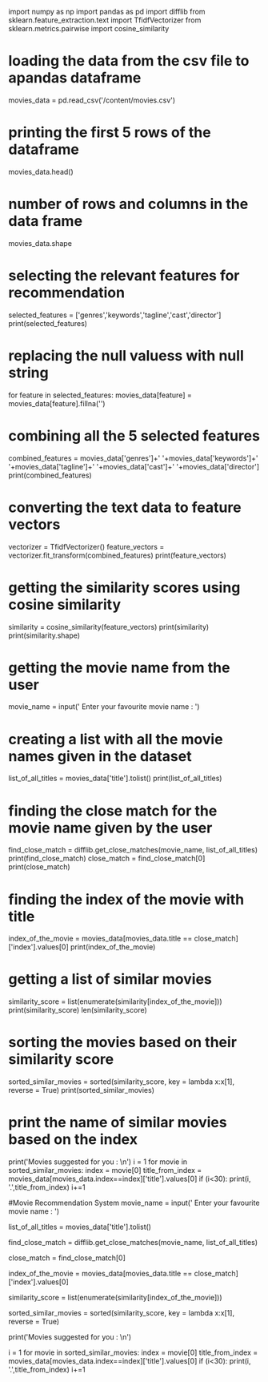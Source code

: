 import numpy as np
import pandas as pd
import difflib
from sklearn.feature_extraction.text import TfidfVectorizer
from sklearn.metrics.pairwise import cosine_similarity

# loading the data from the csv file to apandas dataframe
movies_data = pd.read_csv('/content/movies.csv')

# printing the first 5 rows of the dataframe
movies_data.head()

# number of rows and columns in the data frame
movies_data.shape

# selecting the relevant features for recommendation
selected_features = ['genres','keywords','tagline','cast','director']
print(selected_features)

# replacing the null valuess with null string
for feature in selected_features:
  movies_data[feature] = movies_data[feature].fillna('')

 # combining all the 5 selected features
combined_features = movies_data['genres']+' '+movies_data['keywords']+' '+movies_data['tagline']+' '+movies_data['cast']+' '+movies_data['director']
print(combined_features)

# converting the text data to feature vectors
vectorizer = TfidfVectorizer()
feature_vectors = vectorizer.fit_transform(combined_features)
print(feature_vectors)

# getting the similarity scores using cosine similarity
similarity = cosine_similarity(feature_vectors)
print(similarity)
print(similarity.shape)

# getting the movie name from the user
movie_name = input(' Enter your favourite movie name : ')

# creating a list with all the movie names given in the dataset
list_of_all_titles = movies_data['title'].tolist()
print(list_of_all_titles)

# finding the close match for the movie name given by the user
find_close_match = difflib.get_close_matches(movie_name, list_of_all_titles)
print(find_close_match)
close_match = find_close_match[0]
print(close_match)

# finding the index of the movie with title
index_of_the_movie = movies_data[movies_data.title == close_match]['index'].values[0]
print(index_of_the_movie)

# getting a list of similar movies
similarity_score = list(enumerate(similarity[index_of_the_movie]))
print(similarity_score)
len(similarity_score)

# sorting the movies based on their similarity score
sorted_similar_movies = sorted(similarity_score, key = lambda x:x[1], reverse = True)
print(sorted_similar_movies)

# print the name of similar movies based on the index
print('Movies suggested for you : \n')
i = 1
for movie in sorted_similar_movies:
  index = movie[0]
  title_from_index = movies_data[movies_data.index==index]['title'].values[0]
  if (i<30):
    print(i, '.',title_from_index)
    i+=1

#Movie Recommendation System
movie_name = input(' Enter your favourite movie name : ')

list_of_all_titles = movies_data['title'].tolist()

find_close_match = difflib.get_close_matches(movie_name, list_of_all_titles)

close_match = find_close_match[0]

index_of_the_movie = movies_data[movies_data.title == close_match]['index'].values[0]

similarity_score = list(enumerate(similarity[index_of_the_movie]))

sorted_similar_movies = sorted(similarity_score, key = lambda x:x[1], reverse = True)

print('Movies suggested for you : \n')

i = 1
for movie in sorted_similar_movies:
  index = movie[0]
  title_from_index = movies_data[movies_data.index==index]['title'].values[0]
  if (i<30):
    print(i, '.',title_from_index)
    i+=1













